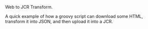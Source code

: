 Web to JCR Transform.

A quick example of how a groovy script can download some HTML, transform it into JSON, and then upload it into a JCR.
